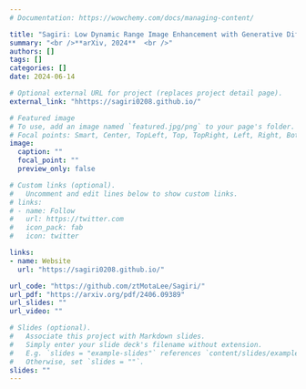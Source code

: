```yaml
---
# Documentation: https://wowchemy.com/docs/managing-content/

title: "Sagiri: Low Dynamic Range Image Enhancement with Generative Diffusion Prior"
summary: "<br />**arXiv, 2024**  <br />"
authors: []
tags: []
categories: []
date: 2024-06-14

# Optional external URL for project (replaces project detail page).
external_link: "hhttps://sagiri0208.github.io/"

# Featured image
# To use, add an image named `featured.jpg/png` to your page's folder.
# Focal points: Smart, Center, TopLeft, Top, TopRight, Left, Right, BottomLeft, Bottom, BottomRight.
image:
  caption: ""
  focal_point: ""
  preview_only: false

# Custom links (optional).
#   Uncomment and edit lines below to show custom links.
# links:
# - name: Follow
#   url: https://twitter.com
#   icon_pack: fab
#   icon: twitter

links:
- name: Website
  url: "https://sagiri0208.github.io/"

url_code: "https://github.com/ztMotaLee/Sagiri/"
url_pdf: "https://arxiv.org/pdf/2406.09389"
url_slides: ""
url_video: ""

# Slides (optional).
#   Associate this project with Markdown slides.
#   Simply enter your slide deck's filename without extension.
#   E.g. `slides = "example-slides"` references `content/slides/example-slides.md`.
#   Otherwise, set `slides = ""`.
slides: ""
---
```

